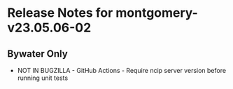 
# Release Notes for montgomery-v23.05.06-02

## Bywater Only

- NOT IN BUGZILLA - GitHub Actions - Require ncip server version before running unit tests


